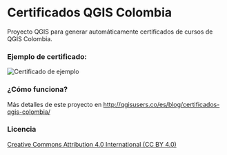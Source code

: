 # Certificados QGIS Colombia
Proyecto QGIS para generar automáticamente certificados de cursos de QGIS Colombia.



### Ejemplo de certificado:

![Certificado de ejemplo](https://imgur.com/08aLZso.png)



### ¿Cómo funciona?

Más detalles de este proyecto en http://qgisusers.co/es/blog/certificados-qgis-colombia/




### Licencia
[Creative Commons Attribution 4.0 International (CC BY 4.0)](https://creativecommons.org/licenses/by/4.0/)
